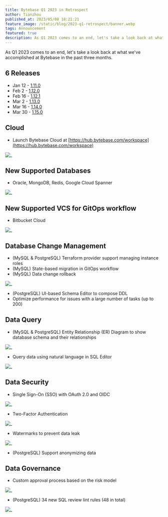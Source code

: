 ```yaml
---
title: Bytebase Q1 2023 in Retrospect
author: Tianzhou
published_at: 2023/05/08 18:21:21
feature_image: /static/blog/2023-q1-retrospect/banner.webp
tags: Announcement
featured: true
description: As Q1 2023 comes to an end, let's take a look back at what we've accomplished at Bytebase in the past three months.
---
```


As Q1 2023 comes to an end, let's take a look back at what we've accomplished at Bytebase in the past three months.

## 6 Releases

- Jan 12 - [1.11.0](/bytebase-1-11-0)
- Feb 2 - [1.12.0](/bytebase-1-12-0)
- Feb 16 - [1.12.1](/bytebase-1-12-1)
- Mar 2 - [1.13.0](/bytebase-1-13-0)
- Mar 16 - [1.14.0](/bytebase-1-14-0)
- Mar 30 - [1.15.0](/bytebase-1-15-0)

## Cloud

- Launch Bytebase Cloud at [https://hub.bytebase.com/workspace](https://hub.bytebase.com/workspace)

![_](/static/blog/2023-q1-retrospect/bytebase-cloud.webp)

## New Supported Databases

- Oracle, MongoDB, Redis, Google Cloud Spanner

![_](/static/blog/2023-q1-retrospect/databases.webp)

## New Supported VCS for GitOps workflow

- Bitbucket Cloud

![_](/static/blog/2023-q1-retrospect/bitbucket.webp)

## Database Change Management

- (MySQL & PostgreSQL) Terraform provider support managing instance roles
- (MySQL) State-based migration in GitOps workflow
- (MySQL) Data change rollback

![_](/static/blog/2023-q1-retrospect/sql-rollback.webp)

- (PostgreSQL) UI-based Schema Editor to compose DDL
- Optimize performance for issues with a large number of tasks (up to 200)

## Data Query

- (MySQL & PostgreSQL) Entity Relationship (ER) Diagram to show database schema and their relationships

![_](/static/blog/2023-q1-retrospect/er-diagram.webp)

- Query data using natural language in SQL Editor

![_](/static/blog/2023-q1-retrospect/sqlchat.webp)

## Data Security

- Single Sign-On (SSO) with OAuth 2.0 and OIDC

![_](/static/blog/2023-q1-retrospect/sso.webp)

- Two-Factor Authentication

![_](/static/blog/2023-q1-retrospect/2fa.webp)

- Watermarks to prevent data leak

![_](/static/blog/2023-q1-retrospect/watermark.webp)

- (PostgreSQL) Support anonymizing data

## Data Governance

- Custom approval process based on the risk model

![_](/static/blog/2023-q1-retrospect/custom-approval.webp)

- (PostgreSQL) 34 new SQL review lint rules (48 in total)

![_](/static/blog/2023-q1-retrospect/pg-sql-review.webp)